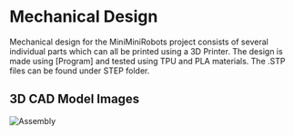 # Mechanical Design

Mechanical design for the MiniMiniRobots project consists of several individual parts which can all be printed using a 3D Printer. The design is made using [Program] and tested using TPU and PLA materials. The .STP files can be found under STEP folder. 


## 3D CAD Model Images

![Assembly](/Images/Assembly.png "Assembly")